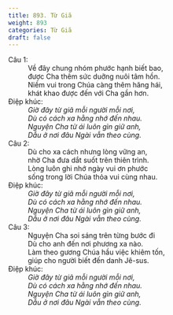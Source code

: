 ```yaml
---
title: 893. Từ Giã
weight: 893
categories: Từ Giã
draft: false
---
```

<dl><dt>Câu 1:</dt><dd data-verse="1">Về đây chung nhóm phước hạnh biết bao, <br/>được Cha thêm sức duỡng nuôi tâm hồn. <br/>Niềm vui trong Chúa càng thêm hăng hái, <br/>khát khao được đến với Cha gần hơn. </dd><dt>Điệp khúc:</dt><dd data-chorus="1"><em>Giờ đây từ giã mỗi người mỗi nơi, <br/>Dù có cách xa hằng nhớ đến nhau. <br/>Nguyện Cha từ ái luôn gìn giữ anh, <br/>Dẫu ở nơi đâu Ngài vẫn theo cùng. </em></dd><dt>Câu 2:</dt><dd data-verse="2">Dù cho xa cách nhưng lòng vững an, <br/>nhờ Cha đưa dắt suốt trên thiên trình. <br/>Lòng luôn ghi nhớ ngày vui ơn phước <br/>sống trong lời Chúa thỏa vui cùng nhau. </dd><dt>Điệp khúc:</dt><dd data-chorus="1"><em>Giờ đây từ giã mỗi người mỗi nơi, <br/>Dù có cách xa hằng nhớ đến nhau. <br/>Nguyện Cha từ ái luôn gìn giữ anh, <br/>Dẫu ở nơi đâu Ngài vẫn theo cùng. </em></dd><dt>Câu 3:</dt><dd data-verse="3">Nguyện Cha soi sáng trên từng bước đi <br/>Dù cho anh đến nơi phương xa nào. <br/>Làm theo gương Chúa hầu việc khiêm tốn, <br/>giúp cho người biết đến danh Jê-sus. </dd><dt>Điệp khúc:</dt><dd data-chorus="1"><em>Giờ đây từ giã mỗi người mỗi nơi, <br/>Dù có cách xa hằng nhớ đến nhau. <br/>Nguyện Cha từ ái luôn gìn giữ anh, <br/>Dẫu ở nơi đâu Ngài vẫn theo cùng. </em></dd></dl>